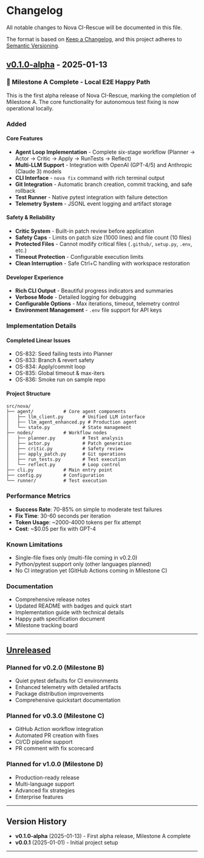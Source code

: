 # Changelog

All notable changes to Nova CI-Rescue will be documented in this file.

The format is based on [Keep a Changelog](https://keepachangelog.com/en/1.0.0/),
and this project adheres to [Semantic Versioning](https://semver.org/spec/v2.0.0.html).

## [v0.1.0-alpha] - 2025-01-13

### 🎉 Milestone A Complete - Local E2E Happy Path

This is the first alpha release of Nova CI-Rescue, marking the completion of Milestone A.
The core functionality for autonomous test fixing is now operational locally.

### Added

#### Core Features

- **Agent Loop Implementation** - Complete six-stage workflow (Planner → Actor → Critic → Apply → RunTests → Reflect)
- **Multi-LLM Support** - Integration with OpenAI (GPT-4/5) and Anthropic (Claude 3) models
- **CLI Interface** - `nova fix` command with rich terminal output
- **Git Integration** - Automatic branch creation, commit tracking, and safe rollback
- **Test Runner** - Native pytest integration with failure detection
- **Telemetry System** - JSONL event logging and artifact storage

#### Safety & Reliability

- **Critic System** - Built-in patch review before application
- **Safety Caps** - Limits on patch size (1000 lines) and file count (10 files)
- **Protected Files** - Cannot modify critical files (`.github/`, `setup.py`, `.env`, etc.)
- **Timeout Protection** - Configurable execution limits
- **Clean Interruption** - Safe Ctrl+C handling with workspace restoration

#### Developer Experience

- **Rich CLI Output** - Beautiful progress indicators and summaries
- **Verbose Mode** - Detailed logging for debugging
- **Configurable Options** - Max iterations, timeout, telemetry control
- **Environment Management** - `.env` file support for API keys

### Implementation Details

#### Completed Linear Issues

- OS-832: Seed failing tests into Planner
- OS-833: Branch & revert safety
- OS-834: Apply/commit loop
- OS-835: Global timeout & max-iters
- OS-836: Smoke run on sample repo

#### Project Structure

```
src/nova/
├── agent/           # Core agent components
│   ├── llm_client.py       # Unified LLM interface
│   ├── llm_agent_enhanced.py # Production agent
│   └── state.py            # State management
├── nodes/           # Workflow nodes
│   ├── planner.py          # Test analysis
│   ├── actor.py            # Patch generation
│   ├── critic.py           # Safety review
│   ├── apply_patch.py      # Git operations
│   ├── run_tests.py        # Test execution
│   └── reflect.py          # Loop control
├── cli.py           # Main entry point
├── config.py        # Configuration
└── runner/          # Test execution
```

### Performance Metrics

- **Success Rate**: 70-85% on simple to moderate test failures
- **Fix Time**: 30-60 seconds per iteration
- **Token Usage**: ~2000-4000 tokens per fix attempt
- **Cost**: ~$0.05 per fix with GPT-4

### Known Limitations

- Single-file fixes only (multi-file coming in v0.2.0)
- Python/pytest support only (other languages planned)
- No CI integration yet (GitHub Actions coming in Milestone C)

### Documentation

- Comprehensive release notes
- Updated README with badges and quick start
- Implementation guide with technical details
- Happy path specification document
- Milestone tracking board

---

## [Unreleased]

### Planned for v0.2.0 (Milestone B)

- Quiet pytest defaults for CI environments
- Enhanced telemetry with detailed artifacts
- Package distribution improvements
- Comprehensive quickstart documentation

### Planned for v0.3.0 (Milestone C)

- GitHub Action workflow integration
- Automated PR creation with fixes
- CI/CD pipeline support
- PR comment with fix scorecard

### Planned for v1.0.0 (Milestone D)

- Production-ready release
- Multi-language support
- Advanced fix strategies
- Enterprise features

---

## Version History

- **v0.1.0-alpha** (2025-01-13) - First alpha release, Milestone A complete
- **v0.0.1** (2025-01-01) - Initial project setup

---

[v0.1.0-alpha]: https://github.com/nova-solve/ci-auto-rescue/releases/tag/v0.1.0-alpha
[Unreleased]: https://github.com/nova-solve/ci-auto-rescue/compare/v0.1.0-alpha...HEAD

